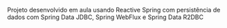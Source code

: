Projeto desenvolvido em aula usando Reactive Spring	com persistência de dados com Spring Data JDBC, Spring WebFlux e Spring Data R2DBC
